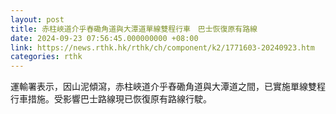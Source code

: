 ```yaml
---
layout: post
title: 赤柱峽道介乎舂磡角道與大潭道單線雙程行車　巴士恢復原有路線
date: 2024-09-23 07:56:45.000000000 +08:00
link: https://news.rthk.hk/rthk/ch/component/k2/1771603-20240923.htm
categories: rthk
---
```


運輸署表示，因山泥傾瀉，赤柱峽道介乎舂磡角道與大潭道之間，已實施單線雙程行車措施。受影響巴士路線現已恢復原有路線行駛。
